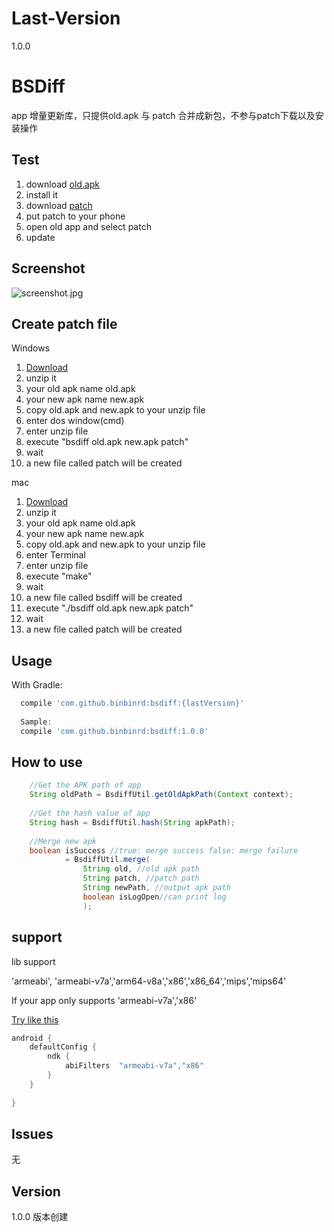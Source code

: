 # Last-Version 
1.0.0

# BSDiff
app 增量更新库，只提供old.apk 与 patch 合并成新包，不参与patch下载以及安装操作

Test
--------
1. download [old.apk](https://github.com/yuanbinbinbin/IBsdiff/tree/master/ext/test/old.apk)
2. install it
3. download [patch](https://github.com/yuanbinbinbin/IBsdiff/tree/master/ext/test/patch)
4. put patch to your phone
5. open old app and select patch
6. update

Screenshot
--------
<img src="https://github.com/yuanbinbinbin/IBsdiff/tree/master/ext/test/screenshot.jpg" alt="screenshot.jpg" />

Create patch file
--------
Windows

1. [Download](https://github.com/yuanbinbinbin/IBsdiff/tree/master/ext/util/bsdiff-v4.3-win-x64.zip)
2. unzip it
3. your old apk name old.apk 
4. your new apk name new.apk
5. copy old.apk and new.apk to your unzip file
6. enter dos window(cmd)
7. enter unzip file
8. execute "bsdiff old.apk new.apk patch"
9. wait
10. a new file called patch will be created
  
mac
1. [Download](https://github.com/yuanbinbinbin/IBsdiff/tree/master/ext/util/bsdiff-4.3-mac.tar.gz)
2. unzip it
3. your old apk name old.apk 
4. your new apk name new.apk
5. copy old.apk and new.apk to your unzip file
6. enter Terminal
7. enter unzip file
8. execute "make"
9. wait
10. a new file called bsdiff will be created
11. execute "./bsdiff old.apk new.apk patch"
12. wait
13. a new file called patch will be created

Usage
--------
With Gradle:
```groovy
  compile 'com.github.binbinrd:bsdiff:{lastVersion}'
  
  Sample:
  compile 'com.github.binbinrd:bsdiff:1.0.0'
```

How to use
--------
```groovy
    //Get the APK path of app
    String oldPath = BsdiffUtil.getOldApkPath(Context context);
    
    //Get the hash value of app
    String hash = BsdiffUtil.hash(String apkPath);
    
    //Merge new apk
    boolean isSuccess //true: merge success false: merge failure
            = BsdiffUtil.merge(
                String old, //old apk path
                String patch, //patch path
                String newPath, //output apk path
                boolean isLogOpen//can print log
                );
```

support
--------
lib support 

'armeabi',  'armeabi-v7a','arm64-v8a','x86','x86_64','mips','mips64'

If your app only supports 'armeabi-v7a','x86'

[Try like this](https://github.com/yuanbinbinbin/IBsdiff/tree/master/app/build.gradle)
```groovy
android {
    defaultConfig {
        ndk {
            abiFilters  "armeabi-v7a","x86"
        }
    }
 
}
```

Issues
--------
无

Version
--------
1.0.0  版本创建<br>
